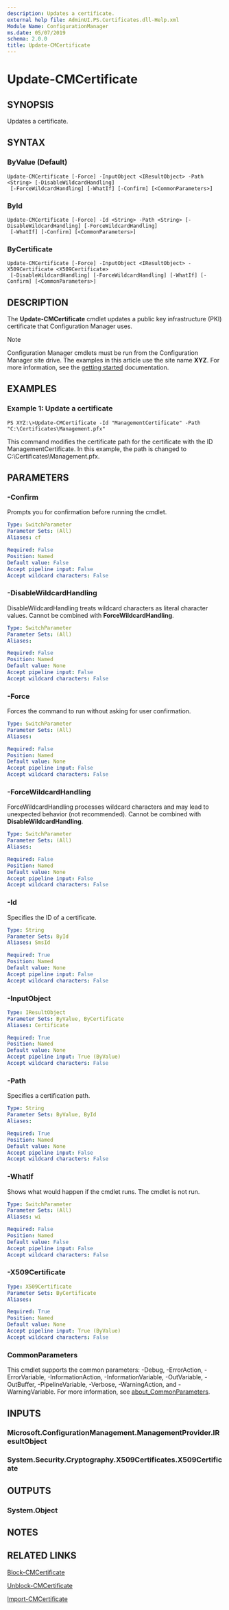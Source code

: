 ```yaml
---
description: Updates a certificate.
external help file: AdminUI.PS.Certificates.dll-Help.xml
Module Name: ConfigurationManager
ms.date: 05/07/2019
schema: 2.0.0
title: Update-CMCertificate
---
```


# Update-CMCertificate

## SYNOPSIS
Updates a certificate.

## SYNTAX

### ByValue (Default)
```
Update-CMCertificate [-Force] -InputObject <IResultObject> -Path <String> [-DisableWildcardHandling]
 [-ForceWildcardHandling] [-WhatIf] [-Confirm] [<CommonParameters>]
```

### ById
```
Update-CMCertificate [-Force] -Id <String> -Path <String> [-DisableWildcardHandling] [-ForceWildcardHandling]
 [-WhatIf] [-Confirm] [<CommonParameters>]
```

### ByCertificate
```
Update-CMCertificate [-Force] -InputObject <IResultObject> -X509Certificate <X509Certificate>
 [-DisableWildcardHandling] [-ForceWildcardHandling] [-WhatIf] [-Confirm] [<CommonParameters>]
```

## DESCRIPTION
The **Update-CMCertificate** cmdlet updates a public key infrastructure (PKI) certificate that Configuration Manager uses.

> [!NOTE]
> Configuration Manager cmdlets must be run from the Configuration Manager site drive.
> The examples in this article use the site name **XYZ**. For more information, see the
> [getting started](/powershell/sccm/overview) documentation.

## EXAMPLES

### Example 1: Update a certificate
```
PS XYZ:\>Update-CMCertificate -Id "ManagementCertificate" -Path "C:\Certificates\Management.pfx"
```

This command modifies the certificate path for the certificate with the ID ManagementCertificate.
In this example, the path is changed to C:\Certificates\Management.pfx.

## PARAMETERS

### -Confirm
Prompts you for confirmation before running the cmdlet.

```yaml
Type: SwitchParameter
Parameter Sets: (All)
Aliases: cf

Required: False
Position: Named
Default value: False
Accept pipeline input: False
Accept wildcard characters: False
```

### -DisableWildcardHandling
DisableWildcardHandling treats wildcard characters as literal character values. Cannot be combined with **ForceWildcardHandling**.

```yaml
Type: SwitchParameter
Parameter Sets: (All)
Aliases:

Required: False
Position: Named
Default value: None
Accept pipeline input: False
Accept wildcard characters: False
```

### -Force
Forces the command to run without asking for user confirmation.

```yaml
Type: SwitchParameter
Parameter Sets: (All)
Aliases:

Required: False
Position: Named
Default value: None
Accept pipeline input: False
Accept wildcard characters: False
```

### -ForceWildcardHandling
ForceWildcardHandling processes wildcard characters and may lead to unexpected behavior (not recommended). Cannot be combined with **DisableWildcardHandling**.

```yaml
Type: SwitchParameter
Parameter Sets: (All)
Aliases:

Required: False
Position: Named
Default value: None
Accept pipeline input: False
Accept wildcard characters: False
```

### -Id
Specifies the ID of a certificate.

```yaml
Type: String
Parameter Sets: ById
Aliases: SmsId

Required: True
Position: Named
Default value: None
Accept pipeline input: False
Accept wildcard characters: False
```

### -InputObject
```yaml
Type: IResultObject
Parameter Sets: ByValue, ByCertificate
Aliases: Certificate

Required: True
Position: Named
Default value: None
Accept pipeline input: True (ByValue)
Accept wildcard characters: False
```

### -Path
Specifies a certification path.

```yaml
Type: String
Parameter Sets: ByValue, ById
Aliases:

Required: True
Position: Named
Default value: None
Accept pipeline input: False
Accept wildcard characters: False
```

### -WhatIf
Shows what would happen if the cmdlet runs.
The cmdlet is not run.

```yaml
Type: SwitchParameter
Parameter Sets: (All)
Aliases: wi

Required: False
Position: Named
Default value: False
Accept pipeline input: False
Accept wildcard characters: False
```

### -X509Certificate
```yaml
Type: X509Certificate
Parameter Sets: ByCertificate
Aliases:

Required: True
Position: Named
Default value: None
Accept pipeline input: True (ByValue)
Accept wildcard characters: False
```

### CommonParameters
This cmdlet supports the common parameters: -Debug, -ErrorAction, -ErrorVariable, -InformationAction, -InformationVariable, -OutVariable, -OutBuffer, -PipelineVariable, -Verbose, -WarningAction, and -WarningVariable. For more information, see [about_CommonParameters](http://go.microsoft.com/fwlink/?LinkID=113216).

## INPUTS

### Microsoft.ConfigurationManagement.ManagementProvider.IResultObject

### System.Security.Cryptography.X509Certificates.X509Certificate

## OUTPUTS

### System.Object
## NOTES

## RELATED LINKS

[Block-CMCertificate](Block-CMCertificate.md)

[Unblock-CMCertificate](Unblock-CMCertificate.md)

[Import-CMCertificate](Import-CMCertificate.md)


